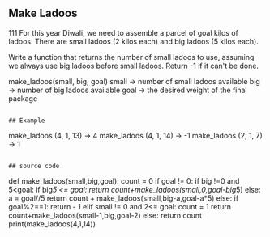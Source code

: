 ## Make Ladoos
111
For this year Diwali, we need to assemble a parcel of goal kilos of ladoos. There are small ladoos (2 kilos each) and big ladoos (5 kilos each). 

Write a function that returns the number of small ladoos to use, assuming we always use big ladoos before small ladoos. Return -1 if it can't be done.

make_ladoos(small, big, goal) 
small -> number of small ladoos available
big -> number of big ladoos available
goal -> the desired weight of the final package
```

## Example
```
make_ladoos (4, 1, 13)    ->  4
make_ladoos (4, 1, 14)    -> -1
make_ladoos (2, 1, 7)     ->  1
```

## source code
```
def make_ladoos(small,big,goal):
  count = 0
  if goal != 0:
    if big !=0 and 5<goal:
      if big*5 <= goal:
        return count+make_ladoos(small,0,goal-big*5)
      else:
        a = goal//5
        return count + make_ladoos(small,big-a,goal-a*5)
    else:
      if goal%2==1:
        return - 1
      elif small != 0 and 2<= goal:
        count = 1
        return count+make_ladoos(small-1,big,goal-2)
  else:
    return count
print(make_ladoos(4,1,14))    
```


